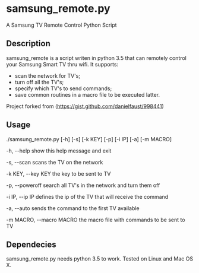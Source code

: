 # samsung_remote.py
A Samsung TV Remote Control Python Script

## Description
samsung_remote is a script writen in python 3.5 that can remotely control your Samsung Smart TV thru wifi. It supports:

- scan the network for TV's;
- turn off all the TV's;
- specify which TV's to send commands;
- save common routines in a macro file to be executed latter.

Project forked from (https://gist.github.com/danielfaust/998441)

## Usage
./samsung_remote.py [-h] [-s] [-k KEY] [-p] [-i IP] [-a] [-m MACRO]

  -h, --help              show this help message and exit
  
  -s, --scan              scans the TV on the network
  
  -k KEY, --key KEY       the key to be sent to TV
  
  -p, --poweroff          search all TV's in the network and turn them off
  
  -i IP, --ip IP          defines the ip of the TV that will receive the command
  
  -a, --auto              sends the command to the first TV available
  
  -m MACRO, --macro MACRO the macro file with commands to be sent to TV

## Dependecies
samsung_remote.py needs python 3.5 to work. Tested on Linux and Mac OS X.
